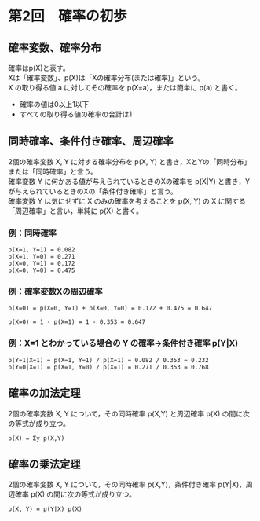 # 第2回　確率の初歩

## 確率変数、確率分布
確率はp(X)と表す。  
Xは「確率変数」、p(X)は「Xの確率分布(または確率)」という。  
X の取り得る値 a に対してその確率を p(X=a)，または簡単に p(a) と書く。
- 確率の値は0以上1以下
- すべての取り得る値の確率の合計は1

## 同時確率、条件付き確率、周辺確率
2個の確率変数 X, Y に対する確率分布を p(X, Y) と書き，XとYの「同時分布」または「同時確率」と言う。  
確率変数 Y に何かある値が与えられているときのXの確率を p(X|Y) と書き，Yが与えられているときのXの「条件付き確率」と言う。  
確率変数 Y は気にせずに X のみの確率を考えることを p(X, Y) の X に関する「周辺確率」と言い，単純に p(X) と書く。

### 例：同時確率
```
p(X=1, Y=1) = 0.082
p(X=1, Y=0) = 0.271
p(X=0, Y=1) = 0.172
p(X=0, Y=0) = 0.475
```
### 例：確率変数Xの周辺確率
```
p(X=0) = p(X=0, Y=1) + p(X=0, Y=0) = 0.172 + 0.475 = 0.647
```
```
p(X=0) = 1 - p(X=1) = 1 - 0.353 = 0.647
```
### 例：X=1 とわかっている場合の Y の確率→条件付き確率 p(Y|X)
```
p(Y=1|X=1) = p(X=1, Y=1) / p(X=1) = 0.082 / 0.353 = 0.232
p(Y=0|X=1) = p(X=1, Y=0) / p(X=1) = 0.271 / 0.353 = 0.768
```

## 確率の加法定理
2個の確率変数 X, Y について，その同時確率 p(X,Y) と周辺確率 p(X) の間に次の等式が成り立つ。
```
p(X) = Σy p(X,Y)
```

## 確率の乗法定理
2個の確率変数 X, Y について，その同時確率 p(X,Y)，条件付き確率 p(Y|X)，周辺確率 p(X) の間に次の等式が成り立つ。
```
p(X, Y) = p(Y|X) p(X)
```